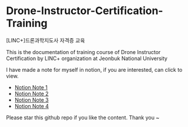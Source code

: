 # Drone-Instructor-Certification-Training
[LINC+]드론과학지도사 자격증 교육

This is the documentation of training course of Drone Instructor Certification by LINC+ organization at Jeonbuk National University 

I have made a note for myself in notion, if you are interested, can click to view.
- [Notion Note 1](https://sable-star-371.notion.site/D2-p1-control-Codrone-using-e_drone-library-in-Python-d8308bbd20ff49599ca6318c9ffe5c60)
- [Notion Note 2](https://sable-star-371.notion.site/D2-p2-Image-recognition-with-OpenCv-26f4a88fd9cd45a09ce72f2f85273bf0)
- [Notion Note 3](https://sable-star-371.notion.site/D3-p1-Tello-Drone-control-using-Tello-App-Scratch-ff7336110127412d8c42783cc50d855b)
- [Notion Note 4](https://sable-star-371.notion.site/D3-p2-Connect-drone-through-PacketSender-Node-RED-AP-point-hotspot-Tello-Mission-Pad-1420e45ab013409b9b7499a9ce3353c0)

Please star this github repo if you like the content. Thank you ~
